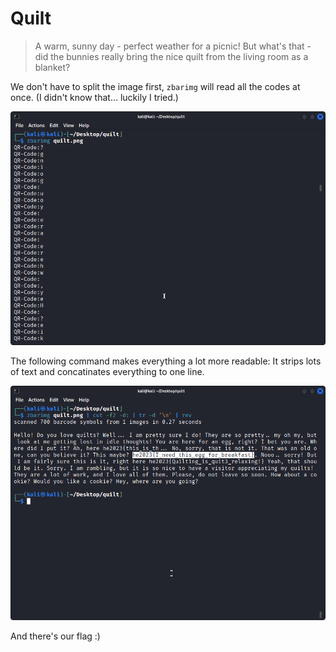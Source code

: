 # Quilt

> A warm, sunny day - perfect weather for a picnic! But what's that - did the bunnies really bring the nice quilt from the living room as a blanket?

We don't have to split the image first, `zbarimg` will read all the codes at once. (I didn't know that... luckily I tried.)

![](screenshot1.png)

The following command makes everything a lot more readable: It strips lots of text and concatinates everything to one line.

![](screenshot2.png)

And there's our flag :)

